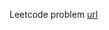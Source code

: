 Leetcode problem [url](https://leetcode.com/problems/kids-with-the-greatest-number-of-candies/description/)